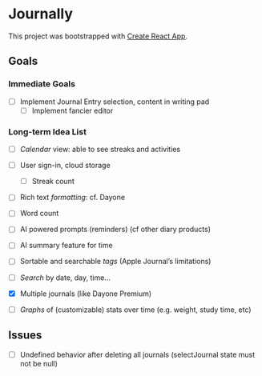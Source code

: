 # Journally

This project was bootstrapped with [Create React App](https://github.com/facebook/create-react-app).

## Goals

### Immediate Goals

- [ ] Implement Journal Entry selection, content in writing pad
    - [ ] Implement fancier editor

### Long-term Idea List

- [ ] *Calendar* view: able to see streaks and activities
- [ ] User sign-in, cloud storage
    - [ ] Streak count
- [ ] Rich text *formatting*: cf. Dayone
- [ ] Word count
- [ ] AI powered prompts (reminders) (cf other diary products)
- [ ] AI summary feature for time
- [ ] Sortable and searchable *tags* (Apple Journal’s limitations)
- [ ] *Search* by date, day, time…
- [X] Multiple journals (like Dayone Premium)
- [ ] *Graphs* of (customizable) stats over time (e.g. weight, study time, etc)


## Issues

- [ ] Undefined behavior after deleting all journals (selectJournal state must not be null)